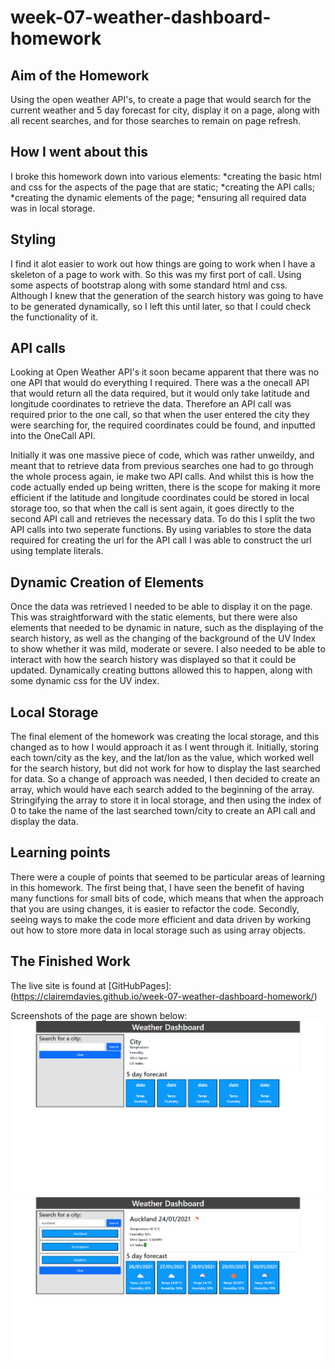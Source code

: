 # week-07-weather-dashboard-homework <br>

## Aim of the Homework <br>
Using the open weather API's, to create a page that would search for the current weather and 5 day forecast for city, display it on a page, along with all recent searches, and for those searches to remain on page refresh. <br>

## How I went about this <br>
I broke this homework down into various elements:
*creating the basic html and css for the aspects of the page that are static;
*creating the API calls;
*creating the dynamic elements of the page;
*ensuring all required data was in local storage. <br>

## Styling <br>
I find it alot easier to work out how things are going to work when I have a skeleton of a page to work with. So this was my first port of call.  Using some aspects of bootstrap along with some standard html and css.  Although I knew that the generation of the search history was going to have to be generated dynamically, so I left this until later, so that I could check the functionality of it.  <br>

## API calls <br>
Looking at Open Weather API's it soon became apparent that there was no one API that would do everything I required.  There was a the onecall API that would return all the data required, but it would only take latitude and longitude coordinates to retrieve the data. Therefore an API call was required prior to the one call, so that when the user entered the city they were searching for, the required coordinates could be found, and inputted into the OneCall API.  <br>

Initially it was one massive piece of code, which was rather unweildy, and meant that to retrieve data from previous searches one had to go through the whole process again, ie make two API calls.  And whilst this is how the code actually ended up being written, there is the scope for making it more efficient if the latitude and longitude coordinates could be stored in local storage too, so that when the call is sent again, it goes directly to the second API call and retrieves the necessary data. To do this I split the two API calls into two seperate functions.  By using variables to store the data required for creating the url for the API call I was able to construct the url using template literals. <br>

## Dynamic Creation of Elements <br>
Once the data was retrieved I needed to be able to display it on the page.  This was straightforward with the static elements, but there were also elements that needed to be dynamic in nature, such as the displaying of the search history, as well as the changing of the background of the UV Index to show whether it was mild, moderate or severe.  I also needed to be able to interact with how the search history was displayed so that it could be updated.  Dynamically creating buttons allowed this to happen, along with some dynamic css for the UV index.  <br>

## Local Storage <br>
The final element of the homework was creating the local storage, and this changed as to how I would approach it as I went through it.  Initially, storing each town/city as the key, and the lat/lon as the value, which worked well for the search history, but did not work for how to display the last searched for data.  So a change of approach was needed, I then decided to create an array, which would have each search added to the beginning of the array.  Stringifying the array to store it in local storage, and then using the index of 0 to take the name of the last searched town/city to create an API call and display the data.  <br>

## Learning points
There were a couple of points that seemed to be particular areas of learning in this homework.  The first being that, I have seen the benefit of having many functions for small bits of code, which means that when the approach that you are using changes, it is easier to refactor the code.  Secondly, seeing ways to make the code more efficient and data driven by working out how to store more data in local storage such as using array objects.  <br>

 
## The Finished Work <br>
The live site is found at [GitHubPages]: (https://clairemdavies.github.io/week-07-weather-dashboard-homework/)

Screenshots of the page are shown below:<br>
![weather-dashboard.png](assets/weather-dashboard.png)<br>
![weather-dashboard-02.png](assets/weather-dashboard-02.png)<br>

